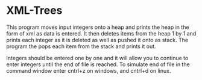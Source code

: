 # XML-Trees
This program moves input integers onto a heap and prints the heap in the form of xml as data is entered. It then deletes items from the heap 1 by 1 and prints each
integer as it is deleted as well as pushed it onto as stack. The program the pops each item from the stack and prints it out.

Integers should be entered one by one and it will allow you to continue to enter integers until the end of file is reached. 
To simulate end of file in the command window enter cntrl+z on windows, and cntrl+d on linux.
